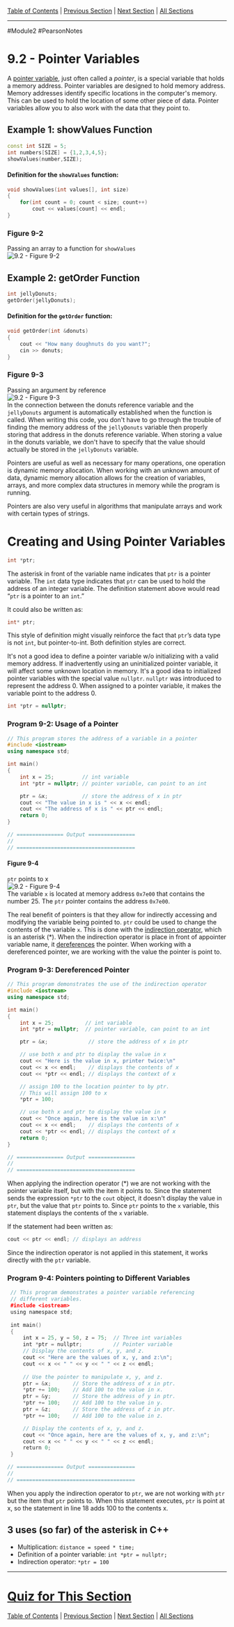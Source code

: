 [Table of Contents](/README.md) | [Previous Section](9.1%20-%20Getting%20the%20Address%20of%20a%20Variable.md) | [Next Section](9.3%20-%20The%20Relationship%20Between%20Arrays%20and%20Pointers.md) | [All Sections](/Module%202/Pearson%20Notes/) <br />
***
#Module2 #PearsonNotes 
# 9.2 - Pointer Variables
A <u>pointer variable</u>, just often called a *pointer*, is a special variable that holds a memory address. Pointer variables are designed to hold memory address.
Memory addresses identify specific locations in the computer's memory.
This can be used to hold the location of some other piece of data.
Pointer variables allow you to also work with the data that they point to.

## Example 1: showValues Function
```c++
const int SIZE = 5;
int numbers[SIZE] = {1,2,3,4,5};
showValues(number,SIZE);
```

#### Definition for the `showValues` function:
```c++
void showValues(int values[], int size)
{
	for(int count = 0; count < size; count++)
		cout << values[count] << endl;
}
```

### Figure 9-2
Passing an array to a function for `showValues` <br />
![9.2 - Figure 9-2](9.2%20Photos/9.2%20-%20Figure%209-2.png) <br />

## Example 2: getOrder Function
```c++
int jellyDonuts;
getOrder(jellyDonuts);
```

#### Definition for the `getOrder` function:
```c++
void getOrder(int &donuts)
{
	cout << "How many doughnuts do you want?";
	cin >> donuts;
}
```

### Figure 9-3
Passing an argument by reference <br />
![9.2 - Figure 9-3](9.2%20Photos/9.2%20-%20Figure%209-3.png) <br />
In the connection between the donuts reference variable and the `jellyDonuts` argument is automatically established when the function is called. When writing this code, you don't have to go through the trouble of finding the memory address of the `jellyDonuts`  variable then properly storing that address in the donuts reference variable.
When storing a value in the donuts variable, we don't have to specify that the value should actually be stored in the `jellyDonuts` variable.

Pointers are useful as well as necessary for many operations, one operation is dynamic memory allocation.
When working with an unknown amount of data, dynamic memory allocation allows for the creation of variables, arrays, and more complex data structures in memory while the program is running.

Pointers are also very useful in algorithms that manipulate arrays and work with certain types of strings.
# Creating and Using Pointer Variables
```c++
int *ptr;
```
The asterisk in front of the variable name indicates that `ptr` is a pointer variable. The `int` data type indicates that `ptr` can be used to hold the address of an integer variable. The definition statement above would read “`ptr` is a pointer to an `int`.”

It could also be written as:
```c++
int* ptr;
```
This style of definition might visually reinforce the fact that `ptr`’s data type is not `int`, but pointer-to-int. Both definition styles are correct.

It's not a good idea to define a pointer variable w/o initializing with a valid memory address. If inadvertently using an uninitialized pointer variable, it will affect some unknown location in memory. It's a good idea to initialized pointer variables with the special value `nullptr`.
`nullptr` was introduced to represent the address 0. When assigned to a pointer variable, it makes the variable point to the address 0.
```c++
int *ptr = nullptr;
```

### Program 9-2: Usage of a Pointer
```c++
// This program stores the address of a variable in a pointer
#include <iostream>
using namespace std;

int main()
{
	int x = 25;         // int variable
	int *ptr = nullptr; // pointer variable, can point to an int

	ptr = &x;           // store the address of x in ptr
	cout << "The value in x is " << x << endl;
	cout << "The address of x is " << ptr << endl;
	return 0;
}

// =============== Output ===============
// 
// ======================================
```

#### Figure 9-4
`ptr` points to x <br />
![9.2 - Figure 9-4](9.2%20Photos/9.2%20-%20Figure%209-4.png) <br />
The variable `x` is located at memory address `0x7e00` that contains the number 25.
The `ptr` pointer contains the address `0x7e00`.

The real benefit of pointers is that they allow for indirectly accessing and modifying the variable being pointed to. `ptr` could be used to change the contents of the variable `x`. This is done with the <u>indirection operator</u>, which is an asterisk (\*). 
When the indirection operator is place in front of appointer variable name, it <u>dereferences</u> the pointer. When working with a dereferenced pointer, we are working with the value the pointer is point to.

### Program 9-3: Dereferenced Pointer
```c++
// This program demonstrates the use of the indirection operator
#include <iostream>
using namespace std;

int main()
{
	int x = 25;          // int variable
	int *ptr = nullptr;  // pointer variable, can point to an int

	ptr = &x;             // store the address of x in ptr

	// use both x and ptr to display the value in x
	cout << "Here is the value in x, printer twice:\n"
	cout << x << endl;    // displays the contents of x
	cout << *ptr << endl; // displays the context of x

	// assign 100 to the location pointer to by ptr.
	// This will assign 100 to x
	*ptr = 100;

	// use both x and ptr to display the value in x
	cout << "Once again, here is the value in x:\n"
	cout << x << endl;    // displays the contents of x
	cout << *ptr << endl; // displays the context of x
	return 0;
}

// =============== Output ===============
//
// ======================================
```

When applying the indirection operator (\*) we are not working with the pointer variable itself, but with the item it points to. Since the statement sends the expression `*ptr` to the `cout` object, it doesn't display the value in `ptr`, but the value that `ptr` points to. Since `ptr` points to the `x` variable, this statement displays the contents of the `x` variable.

If the statement had been written as:
```c++
cout << ptr << endl; // displays an address
```
Since the indirection operator is not applied in this statement, it works directly with the `ptr` variable.

### Program 9-4: Pointers pointing to Different Variables
```c++
 // This program demonstrates a pointer variable referencing
 // different variables.
 #include <iostream>
 using namespace std;
 
 int main()
 {
     int x = 25, y = 50, z = 75;  // Three int variables
     int *ptr = nullptr;          // Pointer variable
     // Display the contents of x, y, and z.
     cout << "Here are the values of x, y, and z:\n";
     cout << x << " " << y << " " << z << endl;
     
     // Use the pointer to manipulate x, y, and z.
     ptr = &x;       // Store the address of x in ptr.
     *ptr += 100;    // Add 100 to the value in x.
     ptr = &y;       // Store the address of y in ptr.
     *ptr += 100;    // Add 100 to the value in y.
     ptr = &z;       // Store the address of z in ptr.
     *ptr += 100;    // Add 100 to the value in z.

     // Display the contents of x, y, and z.
     cout << "Once again, here are the values of x, y, and z:\n";
     cout << x << " " << y << " " << z << endl;
     return 0;
 }

// =============== Output ===============
//
// ======================================
```

When you apply the indirection operator to `ptr`, we are not working with `ptr` but the item that `ptr` points to. When this statement executes, `ptr` is point at x, so the statement in line 18 adds 100 to the contents x.

## 3 uses (so far) of the asterisk in C++
- Multiplication: `distance = speed * time;`
- Definition of a pointer variable: `int *ptr = nullptr;`
- Indirection operator: `*ptr = 100`
***
# [Quiz for This Section](!%20Unit%209%20Answers.md#Quiz-9-2)
[Table of Contents](/README.md) | [Previous Section](9.1%20-%20Getting%20the%20Address%20of%20a%20Variable.md) | [Next Section](9.3%20-%20The%20Relationship%20Between%20Arrays%20and%20Pointers.md) | [All Sections](/Module%202/Pearson%20Notes/)